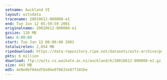 ```yaml
---
setname: Auckland VI
layout: witsdata
tracename: 20010612-000000-e1
end: Tue Jun 12 05:59:59 2001
originalname: 20010612-000000-e1
gzsize: 128 MB
len: 6:00:00
start: Tue Jun 12 00:00:00 2001
totalwirelen: 2,854 MB
ripedownload: https://data-repository.ripe.net/datasets/wits-archive/pma/long/auck/6//20010612-000000-e1.gz
pkts: 6 million
download: ftp://wits.cs.waikato.ac.nz/auckland/6/20010612-000000-e1.gz
size: 443 MB
md5: 4e0e0bf04edf8a9be0f0633e87f101be
---
```

